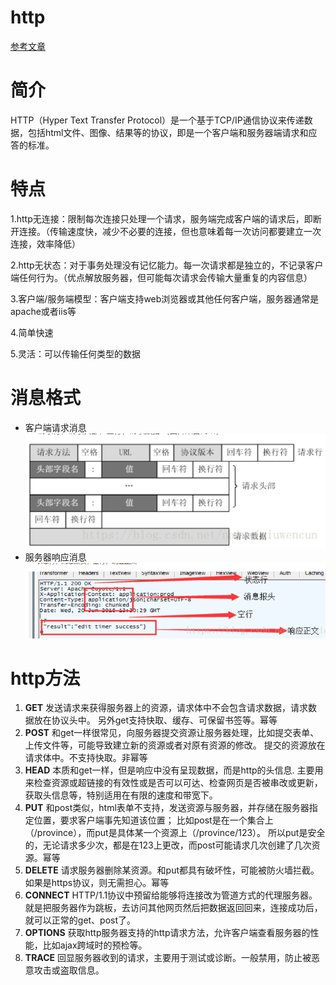 # http
[参考文章](https://www.cnblogs.com/phpper/p/9127553.html)
# 简介
HTTP（Hyper Text Transfer Protocol）是一个基于TCP/IP通信协议来传递数据，包括html文件、图像、结果等的协议，即是一个客户端和服务器端请求和应答的标准。
# 特点
1.http无连接：限制每次连接只处理一个请求，服务端完成客户端的请求后，即断开连接。（传输速度快，减少不必要的连接，但也意味着每一次访问都要建立一次连接，效率降低）

2.http无状态：对于事务处理没有记忆能力。每一次请求都是独立的，不记录客户端任何行为。（优点解放服务器，但可能每次请求会传输大量重复的内容信息）

3.客户端/服务端模型：客户端支持web浏览器或其他任何客户端，服务器通常是apache或者iis等

4.简单快速

5.灵活：可以传输任何类型的数据
# 消息格式
- 客户端请求消息
![请求消息](./http/请求消息.png)
- 服务器响应消息
![响应消息](./http/响应消息.png)
# http方法
1. **GET**
发送请求来获得服务器上的资源，请求体中不会包含请求数据，请求数据放在协议头中。
另外get支持快取、缓存、可保留书签等。幂等
2. **POST**
和get一样很常见，向服务器提交资源让服务器处理，比如提交表单、上传文件等，可能导致建立新的资源或者对原有资源的修改。
提交的资源放在请求体中。不支持快取。非幂等
3. **HEAD**
本质和get一样，但是响应中没有呈现数据，而是http的头信息.
主要用来检查资源或超链接的有效性或是否可以可达、检查网页是否被串改或更新，获取头信息等，特别适用在有限的速度和带宽下。
4. **PUT**
和post类似，html表单不支持，发送资源与服务器，并存储在服务器指定位置，要求客户端事先知道该位置；
比如post是在一个集合上（/province），而put是具体某一个资源上（/province/123）。
所以put是安全的，无论请求多少次，都是在123上更改，而post可能请求几次创建了几次资源。幂等
5. **DELETE**
请求服务器删除某资源。和put都具有破坏性，可能被防火墙拦截。如果是https协议，则无需担心。幂等
6. **CONNECT**
HTTP/1.1协议中预留给能够将连接改为管道方式的代理服务器。就是把服务器作为跳板，去访问其他网页然后把数据返回回来，连接成功后，就可以正常的get、post了。
7. **OPTIONS**
获取http服务器支持的http请求方法，允许客户端查看服务器的性能，比如ajax跨域时的预检等。
8. **TRACE**
回显服务器收到的请求，主要用于测试或诊断。一般禁用，防止被恶意攻击或盗取信息。